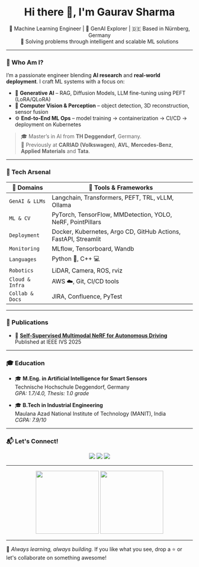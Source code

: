 <!-- Profile README for Gaurav Sharma -->

<h1 align="center">Hi there 👋, I'm Gaurav Sharma</h1>

<p align="center">
  🧠 Machine Learning Engineer | 🤖 GenAI Explorer | 🇩🇪 Based in Nürnberg, Germany  
  <br>
  🚀 Solving problems through intelligent and scalable ML solutions
</p>

---

### 🧭 Who Am I?

I’m a passionate engineer blending **AI research** and **real-world deployment**. I craft ML systems with a focus on:

- 🧬 **Generative AI** – RAG, Diffusion Models, LLM fine-tuning using PEFT (LoRA/QLoRA)
- 🔭 **Computer Vision & Perception** – object detection, 3D reconstruction, sensor fusion  
- ⚙️ **End-to-End ML Ops** – model training → containerization → CI/CD → deployment on Kubernetes  

> 🎓 Master’s in AI from **TH Deggendorf**, Germany.  
> 🧪 Previously at **CARIAD (Volkswagen)**, **AVL**, **Mercedes-Benz**, **Applied Materials** and **Tata**.

---

### 🚀 Tech Arsenal

| 🚀 Domains         | 🧰 Tools & Frameworks |
|--------------------|----------------------|
| `GenAI & LLMs`     | Langchain, Transformers, PEFT, TRL, vLLM, Ollama |
| `ML & CV`          | PyTorch, TensorFlow, MMDetection, YOLO, NeRF, PointPillars |
| `Deployment`       | Docker, Kubernetes, Argo CD, GitHub Actions, FastAPI, Streamlit |
| `Monitoring`       | MLflow, Tensorboard, Wandb |
| `Languages`        | Python 🐍, C++ 💻 |
| `Robotics`         | LiDAR, Camera, ROS, rviz |
| `Cloud & Infra`    | AWS ☁️, Git, CI/CD tools |
| `Collab & Docs`    | JIRA, Confluence, PyTest |

---

### 🏅 Publications
- 📖 **[Self-Supervised Multimodal NeRF for Autonomous Driving](https://arxiv.org/abs/2506.19615)**  
  Published at IEEE IVS 2025

---

### 🎓 Education

- 🎓 **M.Eng. in Artificial Intelligence for Smart Sensors**  
  Technische Hochschule Deggendorf, Germany  
  *GPA: 1.7/4.0, Thesis: 1.0 grade*

- 🎓 **B.Tech in Industrial Engineering**  
  Maulana Azad National Institute of Technology (MANIT), India  
  *CGPA: 7.9/10*

---

### 📬 Let's Connect!

<p align="center">
  <a href="mailto:gauravsharma0509@gmail.com"><img src="https://img.shields.io/badge/Email-D14836?style=flat&logo=gmail&logoColor=white"/></a>
  <a href="https://www.linkedin.com/in/gs0509"><img src="https://img.shields.io/badge/LinkedIn-0077B5?style=flat&logo=linkedin&logoColor=white"/></a>
  <a href="https://github.com/gaurav00700"><img src="https://img.shields.io/badge/GitHub-100000?style=flat&logo=github&logoColor=white"/></a>
</p>

---

<p align="center">
  <img src="https://github-readme-stats.vercel.app/api?username=gaurav00700&show_icons=true&theme=react" height="170" />
  <img src="https://github-readme-stats.vercel.app/api/top-langs/?username=gaurav00700&layout=compact&theme=react" height="170" />
</p>

---

🌱 *Always learning, always building.* If you like what you see, drop a ⭐ or let's collaborate on something awesome!
